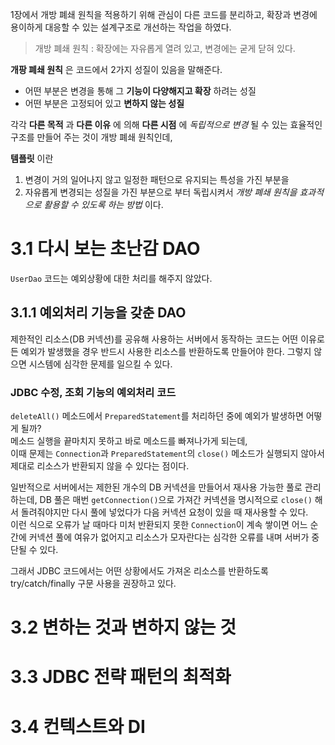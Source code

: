 
1장에서 개방 폐쇄 원칙을 적용하기 위해 관심이 다른 코드를 분리하고, 확장과 변경에 용이하게 대응할 수 있는 설계구조로 개선하는 작업을 하였다.

> 개방 폐쇄 원칙 : 확장에는 자유롭게 열려 있고, 변경에는 굳게 닫혀 있다.

**개팡 폐쇄 원칙** 은 코드에서 2가지 성질이 있음을 말해준다.
- 어떤 부분은 변경을 통해 그 **기능이 다양해지고 확장** 하려는 성질
- 어떤 부분은 고정되어 있고 **변하지 않는 성질**

각각 **다른 목적** 과 **다른 이유** 에 의해 **다른 시점** 에 *독립적으로 변경* 될 수 있는 효율적인 구조를 만들어 주는 것이 개방 폐쇄 원칙인데,

**템플릿** 이란
1. 변경이 거의 일어나지 않고 일정한 패턴으로 유지되는 특성을 가진 부분을
2. 자유롭게 변경되는 성질을 가진 부분으로 부터 독립시켜서
*개방 폐쇄 원칙을 효과적으로 활용할 수 있도록 하는 방법* 이다.


# 3.1 다시 보는 초난감 DAO

`UserDao` 코드는 예외상황에 대한 처리를 해주지 않았다.

## 3.1.1 예외처리 기능을 갖춘 DAO

제한적인 리소스(DB 커넥션)를 공유해 사용하는 서버에서 동작하는 코드는
어떤 이유로든 예외가 발생했을 경우 반드시 사용한 리소스를 반환하도록 만들어야 한다.
그렇지 않으면 시스템에 심각한 문제를 일으킬 수 있다.

### JDBC 수정, 조회 기능의 예외처리 코드

`deleteAll()` 메소드에서 `PreparedStatement`를 처리하던 중에 예외가 발생하면 어떻게 될까?  
메소드 실행을 끝마치지 못하고 바로 메소드를 빠져나가게 되는데,  
이때 문제는 `Connection`과 `PreparedStatement`의 `close()` 메소드가 실행되지 않아서 제대로 리소스가 반환되지 않을 수 있다는 점이다.

일반적으로 서버에서는 제한된 개수의 DB 커넥션을 만들어서 재사용 가능한 풀로 관리하는데, DB 풀은 매번 `getConnection()`으로 가져간 커넥션을 명시적으로 `close()` 해서 돌려줘야지만 다시 풀에 넣었다가 다음 커넥션 요청이 있을 때 재사용할 수 있다.   
이런 식으로 오류가 날 때마다 미처 반환되지 못한 `Connection`이 계속 쌓이면 어느 순간에 커넥션 풀에 여유가 없어지고 리소스가 모자란다는 심각한 오류를 내며 서버가 중단될 수 있다.

그래서 JDBC 코드에서는 어떤 상황에서도 가져온 리소스를 반환하도록 try/catch/finally 구문 사용을 권장하고 있다.  


















# 3.2 변하는 것과 변하지 않는 것


# 3.3 JDBC 전략 패턴의 최적화

# 3.4 컨텍스트와 DI
